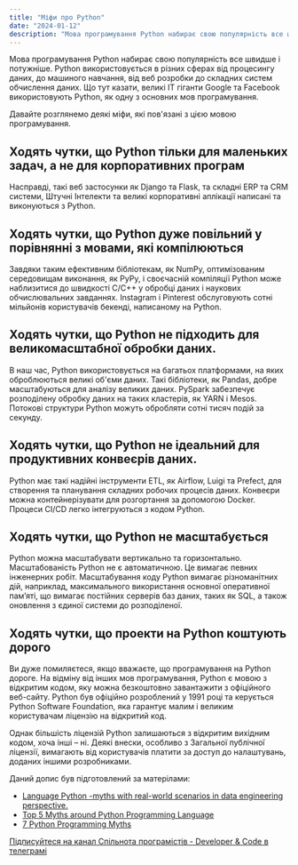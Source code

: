 ```yaml
---
title: "Міфи про Python"
date: "2024-01-12"
description: "Мова програмування Python набирає свою популярність все швидше і потужніше. Python використовується в різних сферах від процесингу даних, до машиного навчання, від веб розробки до складних систем обчислення даних."
---
```


Мова програмування Python набирає свою популярність все швидше і потужніше. Python використовується в різних сферах від процесингу даних, до машиного навчання, від веб розробки до складних систем обчислення даних.
Що тут казати, великі ІТ гіганти Google та Facebook використовують Python, як одну з основних мов програмування.

Давайте розглянемо деякі міфи, які пов'язані з цією мовою програмування. 

## Ходять чутки, що Python тільки для маленьких задач, а не для корпоративних програм

Насправді, такі веб застосунки як Django та Flask, та складні ERP та CRM системи, Штучні Інтелекти та великі корпоративні аплікації написані та виконуються з Python.

## Ходять чутки, що Python дуже повільний у порівнянні з мовами, які компілюються

Завдяки таким ефективним бібліотекам, як NumPy, оптимізованим середовищам виконання, як PyPy, і своєчасній компіляції Python може наблизитися до швидкості C/C++ у обробці даних і наукових обчислювальних завданнях. 
Instagram і Pinterest обслуговують сотні мільйонів користувачів бекенді, написаному на Python.

## Ходять чутки, що Python не підходить для великомасштабної обробки даних.

В наш час, Python використовується на багатьох платформами, на яких оброблюються великі об'єми даних. 
Такі бібліотеки, як Pandas, добре масштабуються для аналізу великих даних. 
PySpark забезпечує розподілену обробку даних на таких кластерів, як YARN і Mesos. 
Потокові структури Python можуть обробляти сотні тисяч подій за секунду.

## Ходять чутки, що Python не ідеальний для продуктивних конвеєрів даних.

Python має такі надійні інструменти ETL, як Airflow, Luigi та Prefect, для створення та планування складних робочих процесів даних. Конвеєри можна контейнерізувати для розгортання за допомогою Docker. Процеси CI/CD легко інтегруються з кодом Python.

## Ходять чутки, що Python не масштабується

Python можна масштабувати вертикально та горизонтально. 
Масштабованість Python не є автоматичною. 
Це вимагає певних інженерних робіт. 
Масштабування коду Python вимагає різноманітних дій, наприклад, максимального використання основної оперативної пам’яті, що вимагає постійних серверів баз даних, таких як SQL, а також оновлення з єдиної системи до розподіленої.

## Ходять чутки, що проекти на Python коштують дорого

Ви дуже помиляєтеся, якщо вважаєте, що програмування на Python дороге. 
На відміну від інших мов програмування, Python є мовою з відкритим кодом, яку можна безкоштовно завантажити з офіційного веб-сайту. 
Python був офіційно розроблений у 1991 році та керується Python Software Foundation, яка гарантує малим і великим користувачам ліцензію на відкритий код.

Однак більшість ліцензій Python залишаються з відкритим вихідним кодом, хоча інші – ні. 
Деякі внески, особливо з Загальної публічної ліцензії, вимагають від користувачів платити за доступ до налаштувань, доданих іншими розробниками.

Даний допис був підготовлений за матерілами:
- [Language Python -myths with real-world scenarios in data engineering perspective.](https://www.linkedin.com/pulse/language-python-myths-real-world-scenarios-data-krishna-gangadhar/)
- [Top 5 Myths around Python Programming Language](https://www.analyticsinsight.net/top-5-myths-around-python-programming-language/)
- [7 Python Programming Myths](https://pythonhowtoprogram.com/7-python-programming-myths/)

[Підписуйтеся на канал Спільнота програмістів - Developer & Code в телеграмі](https://t.me/developerandcode)
